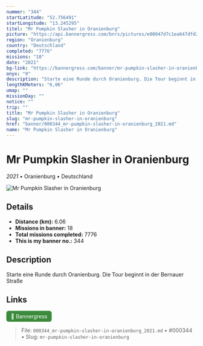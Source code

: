 ```yaml
---
nummer: "344"
startLatitude: "52.756491"
startLongitude: "13.245295"
titel: "Mr Pumpkin Slasher in Oranienburg"
picture: "https://api.bannergress.com/bnrs/pictures/e00047d7c1ea647dfd28ae321fecda2f"
region: "Oranienburg"
country: "Deutschland"
completed: "7776"
missions: "18"
date: "2021"
bg-link: "https://bannergress.com/banner/mr-pumpkin-slasher-in-oranienburg-13b7"
onyx: "0"
description: "Starte eine Runde durch Oranienburg. Die Tour beginnt in der Bernauer Straße"
lengthKMeters: "6,06"
umap: ""
missionDay: ""
notice: ""
trip: ""
title: "Mr Pumpkin Slasher in Oranienburg"
slug: "mr-pumpkin-slasher-in-oranienburg"
href: "banner/000344_mr-pumpkin-slasher-in-oranienburg_2021.md"
name: "Mr Pumpkin Slasher in Oranienburg"
---
```

# Mr Pumpkin Slasher in Oranienburg

*2021* • Oranienburg • Deutschland

![Mr Pumpkin Slasher in Oranienburg](https://api.bannergress.com/bnrs/pictures/e00047d7c1ea647dfd28ae321fecda2f)



## Details
- **Distance (km):** 6.06
- **Missions in banner:** 18
- **Total missions completed:** 7776
- **This is my banner no.:** 344



## Description
Starte eine Runde durch Oranienburg. Die Tour beginnt in der Bernauer Straße



## Links
<a href="https://bannergress.com/banner/mr-pumpkin-slasher-in-oranienburg-13b7" target="_blank" style="display:inline-block;margin-right:8px;padding:6px 12px;background:#3c8b3c;color:#fff;text-decoration:none;border-radius:6px;">🔗 Bannergress</a>



> File: `000344_mr-pumpkin-slasher-in-oranienburg_2021.md`
> • #000344
> • Slug: `mr-pumpkin-slasher-in-oranienburg`
